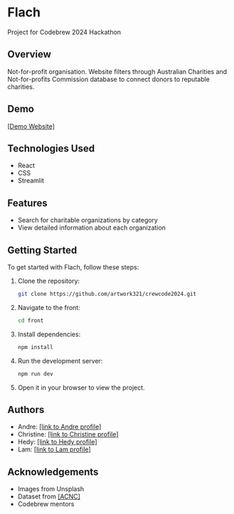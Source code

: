 # Flach
Project for Codebrew 2024 Hackathon

## Overview
Not-for-profit organisation.
Website filters through Australian Charities and Not-for-profits Commission database to connect donors to reputable charities.

## Demo

[[Demo Website]](https://main--flach-codebrew.netlify.app/)

## Technologies Used

- React
- CSS
- Streamlit

## Features

- Search for charitable organizations by category
- View detailed information about each organization

## Getting Started

To get started with Flach, follow these steps:

1. Clone the repository:

    ```bash
    git clone https://github.com/artwork321/crewcode2024.git
    ```

2. Navigate to the front:

    ```bash
    cd front
    ```

3. Install dependencies:

    ```bash
    npm install
    ```

4. Run the development server:

    ```bash
    npm run dev
    ```

5. Open it in your browser to view the project.

## Authors
- Andre: [\[link to Andre profile\]](https://github.com/NoNam312)
- Christine: [\[link to Christine profile\]](https://github.com/kistxe)
- Hedy: [\[link to Hedy profile\]](https://github.com/h3dysh1)
- Lam: [\[link to Lam profile\]](https://github.com/artwork321)

## Acknowledgements
- Images from Unsplash
- Dataset from [\[ACNC\]](https://www.acnc.gov.au/charity/charities)
- Codebrew mentors
